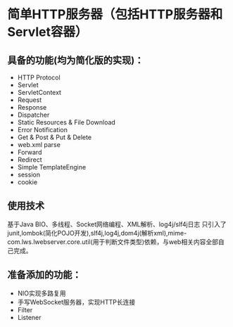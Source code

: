# 简单HTTP服务器（包括HTTP服务器和Servlet容器）
## 具备的功能(均为简化版的实现)：

- HTTP Protocol
- Servlet
- ServletContext
- Request
- Response
- Dispatcher
- Static Resources & File Download
- Error Notification
- Get & Post & Put & Delete
- web.xml parse
- Forward
- Redirect
- Simple TemplateEngine
- session
- cookie

## 使用技术

基于Java BIO、多线程、Socket网络编程、XML解析、log4j/slf4j日志
只引入了junit,lombok(简化POJO开发),slf4j,log4j,dom4j(解析xml),mime-com.lws.lwebserver.core.util(用于判断文件类型)依赖，与web相关内容全部自己完成。

## 准备添加的功能：
- NIO实现多路复用
- 手写WebSocket服务器，实现HTTP长连接
- Filter
- Listener

